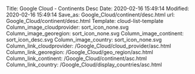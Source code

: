 Title: Google Cloud - Continents Desc
Date: 2020-02-16 15:49:14
Modified: 2020-02-16 15:49:14
Save_as: Google_Cloud/continent/desc.html
url: Google_Cloud/continent/desc.html
Template: cloud-list-template
Column_image_cloudprovider: sort_icon_none.svg
Column_image_georegion: sort_icon_none.svg
Column_image_continent: sort_icon_desc.svg
Column_image_country: sort_icon_none.svg
Column_link_cloudprovider: /Google_Cloud/cloud_provider/asc.html
Column_link_georegion: /Google_Cloud/geo_region/asc.html
Column_link_continent: /Google_Cloud/continent/asc.html
Column_link_country: /Google_Cloud/display_countries/asc.html